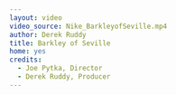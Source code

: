 ```yaml
---
layout: video
video_source: Nike_BarkleyofSeville.mp4
author: Derek Ruddy
title: Barkley of Seville
home: yes
credits:
  - Joe Pytka, Director
  - Derek Ruddy, Producer
---
```


